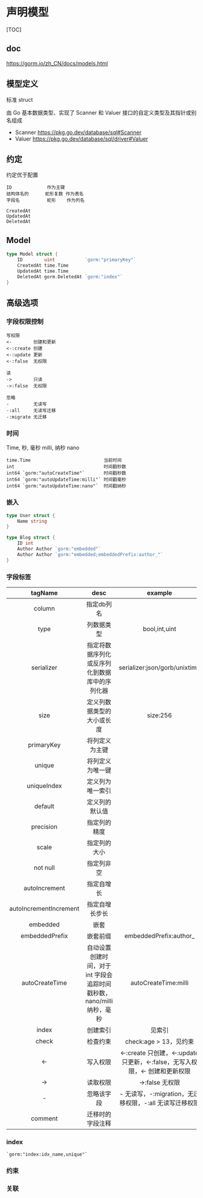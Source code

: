 # 声明模型

[TOC]

## doc

<https://gorm.io/zh_CN/docs/models.html>

## 模型定义

标准 struct

由 Go 基本数据类型、实现了 Scanner 和 Valuer 接口的自定义类型及其指针或别名组成

- Scanner <https://pkg.go.dev/database/sql#Scanner>
- Valuer <https://pkg.go.dev/database/sql/driver#Valuer>

## 约定

约定优于配置

```text
ID             作为主键
结构体名的      蛇形复数 作为表名
字段名          蛇形    作为列名

CreatedAt
UpdatedAt
DeletedAt
```

## Model

```go
type Model struct {
    ID        uint           `gorm:"primaryKey"`
    CreatedAt time.Time
    UpdatedAt time.Time
    DeletedAt gorm.DeletedAt `gorm:"index"`
}
```

## 高级选项

### 字段权限控制

```text
写权限
<-        创建和更新
<-:create 创建
<-:update 更新
<-:false  无权限

读
->        只读
->:false  无权限

忽略
-         无读写
-:all     无读写迁移
-:migrate 无迁移
```

### 时间

Time, 秒, 毫秒 milli, 纳秒 nano

```text
time.Time                           当前时间
int                                 时间戳秒数
int64 `gorm:"autoCreateTime"`       时间戳秒数
int64 `gorm:"autoUpdateTime:milli"` 时间戳毫秒
int64 `gorm:"autoUpdateTime:nano"`  时间戳纳秒
```

### 嵌入

```go
type User struct {
    Name string
}

type Blog struct {
    ID int
    Author Author `gorm:"embedded"`
    Author Author `gorm:"embedded;embeddedPrefix:author_"`
}
```

### 字段标签

| tagName | desc | example |
| :-: | :-: | :-: |
| column | 指定db列名 |
| type | 列数据类型 | bool,int,uint |
| serializer | 指定将数据序列化或反序列化到数据库中的序列化器 | serializer:json/gorb/unixtime |
| size | 定义列数据类型的大小或长度 | size:256 |
| primaryKey | 将列定义为主键 |  |
| unique | 将列定义为唯一键 |  |
| uniqueIndex | 定义列为唯一索引 |  |
| default | 定义列的默认值 |  |
| precision | 指定列的精度 |  |
| scale | 指定列的大小 |  |
| not null | 指定列非空 |  |
| autoIncrement | 指定自增长 |  |
| autoIncrementIncrement | 指定自增长步长 |  |
| embedded | 嵌套 |  |
| embeddedPrefix | 嵌套前缀 | embeddedPrefix:author_ |
| autoCreateTime | 自动设置创建时间，对于 int 字段会追踪时间戳秒数，nano/milli 纳秒，毫秒 | autoCreateTime:milli |
| index | 创建索引 | 见索引 |
| check | 检查约束 | check:age > 13，见约束 |
| <- | 写入权限 | <-:create 只创建，<-:update 只更新，<-:false，无写入权限，<- 创建和更新权限 |
| -> | 读取权限 | ->:false 无权限 |
| - | 忽略该字段 | - 无读写，-:migration，无迁移权限，-:all 无读写迁移权限 |
| comment | 迁移时的字段注释 |  |

### index

```text
`gorm:"index:idx_name,unique"`

```

### 约束

### 关联
